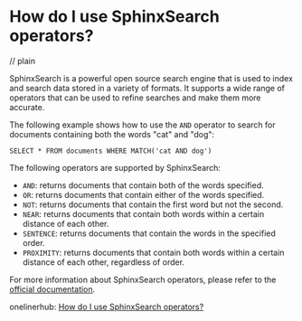 # How do I use SphinxSearch operators?
// plain

SphinxSearch is a powerful open source search engine that is used to index and search data stored in a variety of formats. It supports a wide range of operators that can be used to refine searches and make them more accurate.

The following example shows how to use the `AND` operator to search for documents containing both the words "cat" and "dog":

```
SELECT * FROM documents WHERE MATCH('cat AND dog')
```

The following operators are supported by SphinxSearch:

* `AND`: returns documents that contain both of the words specified.
* `OR`: returns documents that contain either of the words specified.
* `NOT`: returns documents that contain the first word but not the second.
* `NEAR`: returns documents that contain both words within a certain distance of each other.
* `SENTENCE`: returns documents that contain the words in the specified order.
* `PROXIMITY`: returns documents that contain both words within a certain distance of each other, regardless of order.

For more information about SphinxSearch operators, please refer to the [official documentation](http://sphinxsearch.com/docs/current.html#sphinxql-syntax-queries).

onelinerhub: [How do I use SphinxSearch operators?](https://onelinerhub.com/sphinxsearch/how-do-i-use-sphinxsearch-operators)